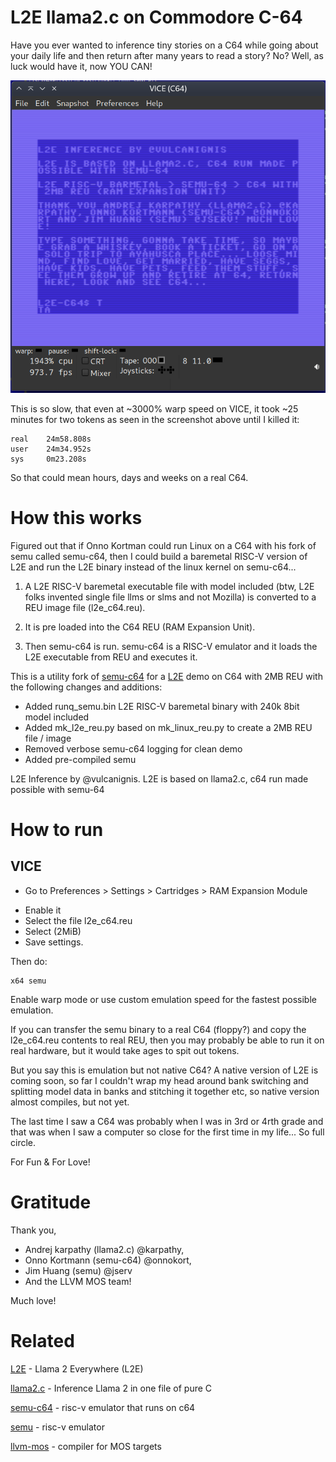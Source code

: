 # L2E llama2.c on Commodore C-64

Have you ever wanted to inference tiny stories on a C64 while going about your daily life and then return after many years to read a story? No? Well, as luck would have it, now YOU CAN!

![Very long story](l2e_c64.png)

This is so slow, that even at ~3000% warp speed on VICE, it took ~25 minutes for two tokens as seen in the screenshot above until I killed it:

```
real    24m58.808s
user    24m34.952s
sys     0m23.208s
```
So that could mean hours, days and weeks on a real C64.

# How this works

Figured out that if Onno Kortman could run Linux on a C64 with his fork of semu called semu-c64, then I could build a baremetal RISC-V version of L2E and run the L2E binary instead of the linux kernel on semu-c64...

1. A L2E RISC-V baremetal executable file with model included (btw, L2E folks invented single file llms or slms and not Mozilla) is converted to a REU image file (l2e_c64.reu). 


2. It is pre loaded into the C64 REU (RAM Expansion Unit).


3. Then semu-c64 is run. semu-c64 is a RISC-V emulator and it loads the L2E executable from REU and executes it.


This is a utility fork of [semu-c64](https://github.com/onnokort/semu-c64) for a [L2E](https://github.com/trholding/llama2.c) demo on C64 with 2MB REU with the following changes and additions:

* Added runq_semu.bin L2E RISC-V baremetal binary with 240k 8bit model included
* Added mk_l2e_reu.py based on mk_linux_reu.py to create a 2MB REU file / image
* Removed verbose semu-c64 logging for clean demo
* Added pre-compiled semu

L2E Inference by @vulcanignis. L2E is based on llama2.c, c64 run made possible with semu-64

# How to run

## VICE

* Go to Preferences > Settings > Cartridges > RAM Expansion Module
+ Enable it
+ Select the file l2e_c64.reu
+ Select (2MiB)
+ Save settings.

Then do:

```
x64 semu
```

Enable warp mode or use custom emulation speed for the fastest possible emulation.

If you can transfer the semu binary to a real C64 (floppy?) and copy the l2e_c64.reu contents to real REU, then you may probably be able to run it on real hardware, but it would take ages to spit out tokens.

But you say this is emulation but not native C64? A native version of L2E is coming soon, so far I couldn't wrap my head around bank switching and splitting model data in banks and stitching it together etc, so native version almost compiles, but not yet. 

The last time I saw a C64 was probably when I was in 3rd or 4rth grade and that was when I saw a computer so close for the first time in my life... So full circle. 

For Fun & For Love!

# Gratitude

Thank you, 
* Andrej karpathy (llama2.c) @karpathy,
* Onno Kortmann (semu-c64) @onnokort,
* Jim Huang (semu) @jserv 
* And the LLVM MOS team!

Much love!

# Related 

[L2E](https://github.com/trholding/llama2.c) - Llama 2 Everywhere (L2E)

[llama2.c](https://github.com/karpathy/llama2.c) - Inference Llama 2 in one file of pure C

[semu-c64](https://github.com/onnokort/semu-c64) - risc-v emulator that runs on c64

[semu](https://github.com/sysprog21/semu) - risc-v emulator

[llvm-mos](https://github.com/llvm-mos/) - compiler for MOS targets